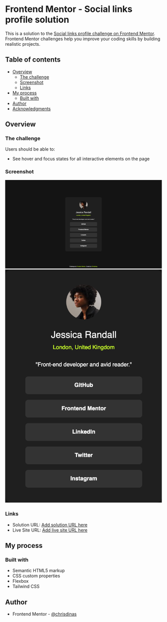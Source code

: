 # Frontend Mentor - Social links profile solution

This is a solution to the [Social links profile challenge on Frontend Mentor](https://www.frontendmentor.io/challenges/social-links-profile-UG32l9m6dQ). Frontend Mentor challenges help you improve your coding skills by building realistic projects.

## Table of contents

- [Overview](#overview)
  - [The challenge](#the-challenge)
  - [Screenshot](#screenshot)
  - [Links](#links)
- [My process](#my-process)
  - [Built with](#built-with)
- [Author](#author)
- [Acknowledgments](#acknowledgments)

## Overview

### The challenge

Users should be able to:

- See hover and focus states for all interactive elements on the page

### Screenshot

![](./design/Screenshot%202024-04-18%20at%2013-05-47%20Frontend%20Mentor%20Social%20links%20profile.png)
![](./design/Screenshot%202024-04-18%20at%2013-06-30%20Frontend%20Mentor%20Social%20links%20profile.png)

### Links

- Solution URL: [Add solution URL here](https://github.com/chrisdinas/social-links-profile)
- Live Site URL: [Add live site URL here](https://chrisdinas.github.io/social-links-profile/)

## My process

### Built with

- Semantic HTML5 markup
- CSS custom properties
- Flexbox
- Tailwind CSS

## Author

- Frontend Mentor - [@chrisdinas](https://www.frontendmentor.io/profile/chrisdinas)

